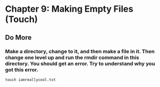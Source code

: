 
# Chapter 9: Making Empty Files (Touch)

## Do More

### Make a directory, change to it, and then make a file in it. Then change one level up and run the rmdir command in this directory. You should get an error. Try to understand why you got this error.

    touch iamreallycool.txt

